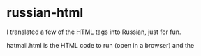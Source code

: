 # russian-html
I translated a few of the HTML tags into Russian, just for fun.

hatmail.html is the HTML code to run (open in a browser) and the 
